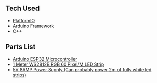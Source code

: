 ## Tech Used
- [PlatformIO](platformio.org)
- Arduino Framework
- C++


## Parts List
- [Arduino ESP32 Microcontroller](https://www.amazon.com/gp/product/B086MJGFVV/ref=ppx_yo_dt_b_asin_title_o04_s01?ie=UTF8&psc=1)
- [1 Meter WS2812B RGB 60 Pixel/M LED Strip](https://www.amazon.com/gp/product/B01CDTE9UC/ref=ppx_yo_dt_b_asin_image_o04_s01?ie=UTF8&psc=1)
- [5V 8AMP Power Supply (Can probably power 2m of fully white led strips)](https://www.amazon.com/gp/product/B08744HB1X/ref=ppx_yo_dt_b_asin_title_o04_s01?ie=UTF8&psc=1)

